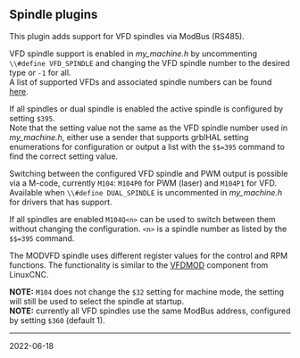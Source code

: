 ## Spindle plugins

This plugin adds support for VFD spindles via ModBus (RS485).

VFD spindle support is enabled in _my_machine.h_ by uncommenting `\\#define VFD_SPINDLE` and changing the VFD spindle number to the desired type or `-1` for all.  
A list of supported VFDs and associated spindle numbers can be found [here](./shared.h).

If all spindles or dual spindle is enabled the active spindle is configured by setting `$395`.  
Note that the setting value not the same as the VFD spindle number used in _my_machine.h_, either use a sender that supports grblHAL setting enumerations
 for configuration or output a list with the `$$=395` command to find the correct setting value.

Switching between the configured VFD spindle and PWM output is possible via a M-code, currently `M104`: `M104P0` for PWM (laser) and `M104P1` for VFD.  
Available when `\\#define DUAL_SPINDLE` is uncommented in _my_machine.h_ for drivers that has support.

If all spindles are enabled `M104Q<n>` can be used to switch between them without changing the configuration. `<n>` is a spindle number as listed by the `$$=395` command.  

The MODVFD spindle uses different register values for the control and RPM functions. The functionality is similar to the [VFDMOD](https://github.com/aekhv/vfdmod) component from LinuxCNC.

__NOTE:__ `M104` does not change the `$32` setting for machine mode, the setting will still be used to select the spindle at startup.  
__NOTE:__ currently all VFD spindles use the same ModBus address, configured by setting `$360` \(default 1\).  

---
2022-06-18
